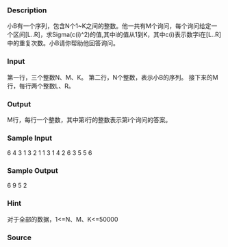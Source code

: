 
### Description
小B有一个序列，包含N个1~K之间的整数。他一共有M个询问，每个询问给定一个区间[L..R]，求Sigma(c(i)^2)的值,其中i的值从1到K，其中c(i)表示数字i在[L..R]中的重复次数。小B请你帮助他回答询问。

### Input
第一行，三个整数N、M、K。
第二行，N个整数，表示小B的序列。
接下来的M行，每行两个整数L、R。

### Output
M行，每行一个整数，其中第i行的整数表示第i个询问的答案。




### Sample Input
6 4 3
1 3 2 1 1 3
1 4
2 6
3 5
5 6

### Sample Output
6
9
5
2

### Hint
对于全部的数据，1<=N、M、K<=50000

### Source
